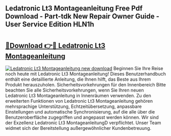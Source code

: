 ## Ledatronic Lt3 Montageanleitung Free Pdf Download - Part-tdk New Repair Owner Guide - User Service Edition HLN1h

# <h2><a href="http://df7cc1l.blite.top/?on=Ledatronic+Lt3+Montageanleitung">🔗Download 👉🔴 Ledatronic Lt3 Montageanleitung</a></h2>

[![Ledatronic Lt3 Montageanleitung new download](https://i.imgur.com/lujVjoI.png)](http://df7cc1l.blite.top/?on=Ledatronic+Lt3+Montageanleitung)
Beginnen Sie Ihre Reise noch heute mit Ledatronic Lt3 Montageanleitung! Dieses Benutzerhandbuch enthält eine detaillierte Anleitung, die Ihnen hilft, das Beste aus Ihrem Produkt herauszuholen. Sicherheitsvorkehrungen für den Innenbereich Bitte beachten Sie alle Sicherheitsvorkehrungen, wenn Sie Ihren neuen Ledatronic Lt3 Montageanleitung in Innenräumen verwenden. Zu den erweiterten Funktionen von Ledatronic Lt3 Montageanleitung gehören mehrsprachige Unterstützung, Echtzeitübersetzung, anpassbare Einstellungen und automatische Synchronisierung, auf die alle über die Benutzeroberfläche zugegriffen und angepasst werden können. Wir sind der Exzellenz Ledatronic Lt3 MontageanleitungD verpflichtet. Unser Team widmet sich der Bereitstellung außergewöhnlicher Kundenbetreuung.

